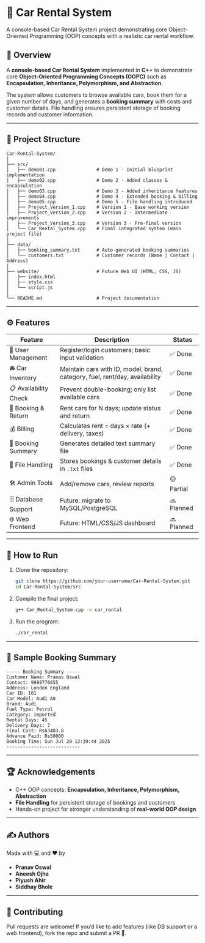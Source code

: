 # 🚗 Car Rental System
A console-based Car Rental System project demonstrating core Object-Oriented Programming (OOP) concepts with a realistic car rental workflow.


## 📖 Overview

A **console-based Car Rental System** implemented in **C++** to demonstrate core **Object-Oriented Programming Concepts (OOPC)** such as **Encapsulation, Inheritance, Polymorphism, and Abstraction**.

The system allows customers to browse available cars, book them for a given number of days, and generates a **booking summary** with costs and customer details. File handling ensures persistent storage of booking records and customer information.

---

## 📂 Project Structure

```
Car-Rental-System/
│
├── src/                         
│   ├── demo01.cpp               # Demo 1 - Initial blueprint implementation
│   ├── demo02.cpp               # Demo 2 - Added classes & encapsulation
│   ├── demo03.cpp               # Demo 3 - Added inheritance features
│   ├── demo04.cpp               # Demo 4 - Extended booking & billing
│   ├── demo05.cpp               # Demo 5 - File handling introduced
│   ├── Project_Version_1.cpp    # Version 1 - Base working version
│   ├── Project_Version_2.cpp    # Version 2 - Intermediate improvements
│   ├── Project_Version_3.cpp    # Version 3 - Pre-final version
│   └── Car_Rental_System.cpp    # Final integrated system (main project file)
│
├── data/
│   ├── booking_summary.txt      # Auto-generated booking summaries
│   └── customers.txt            # Customer records (Name | Contact | Address)
│
├── website/                     # Future Web UI (HTML, CSS, JS)
│   ├── index.html
│   ├── style.css
│   └── script.js
│
└── README.md                    # Project documentation
```

---

## ⚙️ Features

| Feature               | Description                                                                 | Status     |
| --------------------- | --------------------------------------------------------------------------- | ---------- |
| 👤 User Management    | Register/login customers; basic input validation                            | ✅ Done     |
| 🚘 Car Inventory      | Maintain cars with ID, model, brand, category, fuel, rent/day, availability | ✅ Done     |
| 📋 Availability Check | Prevent double-booking; only list available cars                            | ✅ Done     |
| 📝 Booking & Return   | Rent cars for N days; update status and return                              | ✅ Done     |
| 💰 Billing            | Calculates rent = days × rate (+ delivery, taxes)                           | ✅ Done     |
| 📄 Booking Summary    | Generates detailed text summary file                                        | ✅ Done     |
| 📂 File Handling      | Stores bookings & customer details in `.txt` files                          | ✅ Done     |
| 🛠️ Admin Tools       | Add/remove cars, review reports                                             | 🟡 Partial |
| 🗄️ Database Support  | Future: migrate to MySQL/PostgreSQL                                         | 🔜 Planned |
| 🌐 Web Frontend       | Future: HTML/CSS/JS dashboard                                               | 🔜 Planned |

---

## 🚀 How to Run

1. Clone the repository:

   ```bash
   git clone https://github.com/your-username/Car-Rental-System.git
   cd Car-Rental-System/src
   ```

2. Compile the final project:

   ```bash
   g++ Car_Rental_System.cpp -o car_rental
   ```

3. Run the program:

   ```bash
   ./car_rental
   ```

---

## 🧾 Sample Booking Summary

```
----- Booking Summary -----
Customer Name: Pranav Oswal
Contact: 9988776655
Address: London England
Car ID: I01
Car Model: Audi A8
Brand: Audi
Fuel Type: Petrol
Category: Imported
Rental Days: 45
Delivery Days: 7
Final Cost: Rs63483.8
Advance Paid: Rs50000
Booking Time: Sun Jul 20 12:39:44 2025
---------------------------
```

---

## 🏆 Acknowledgements

* C++ OOP concepts: **Encapsulation, Inheritance, Polymorphism, Abstraction**
* **File Handling** for persistent storage of bookings and customers
* Hands-on project for stronger understanding of **real-world OOP design**

---

## ✍️ Authors

Made with 💻 and ❤️ by

* **Pranav Oswal**
* **Aneesh Ojha**
* **Piyush Ahir**
* **Siddhay Bhole**

---

## 🤝 Contributing

Pull requests are welcome!
If you’d like to add features (like DB support or a web frontend), fork the repo and submit a PR 🚀.
